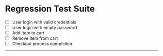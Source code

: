 # Regression Test Suite

- [ ] User login with valid credentials
- [ ] User login with empty password
- [ ] Add item to cart
- [ ] Remove item from cart
- [ ] Checkout process completion

---